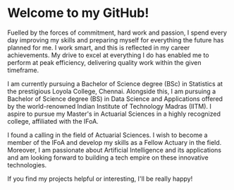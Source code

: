 # Welcome to my GitHub!
Fuelled by the forces of commitment, hard work and passion, I spend every day improving my skills and preparing myself for everything the future has planned for me. I work smart, and this is reflected in my career achievements. My drive to excel at everything I do has enabled me to perform at peak efficiency, delivering quality work within the given timeframe.

I am currently pursuing a Bachelor of Science degree (BSc) in Statistics at the prestigious Loyola College, Chennai. Alongside this, I am pursuing a Bachelor of Science degree (BS) in Data Science and Applications offered by the world-renowned Indian Institute of Technology Madras (IITM). I aspire to pursue my Master's in Actuarial Sciences in a highly recognized college, affiliated with the IFoA.

I found a calling in the field of Actuarial Sciences. I wish to become a member of the IFoA and develop my skills as a Fellow Actuary in the field. Moreover, I am passionate about Artificial Intelligence and its applications and am looking forward to building a tech empire on these innovative technologies.

If you find my projects helpful or interesting, I'll be really happy!

<!---
harideegee/harideegee is a ✨ special ✨ repository because its `README.md` (this file) appears on your GitHub profile.
You can click the Preview link to take a look at your changes.
--->
